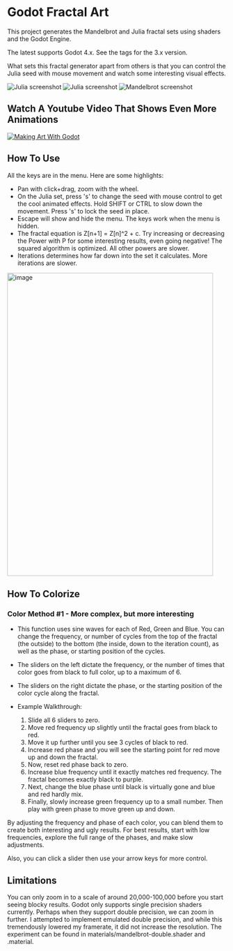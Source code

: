 # Godot Fractal Art

This project generates the Mandelbrot and Julia fractal sets using shaders and the Godot Engine.

The latest supports Godot 4.x. See the tags for the 3.x version.

What sets this fractal generator apart from others is that you can control the Julia seed with mouse movement and watch some interesting visual effects.

![Julia screenshot](screenshots/julia1.gif)
![Julia screenshot](screenshots/julia2.gif)
![Mandelbrot screenshot](screenshots/mandelbrot1.gif)


## Watch A Youtube Video That Shows Even More Animations
[![Making Art With Godot](https://img.youtube.com/vi/zfA0jLDRCZ4/0.jpg)](https://www.youtube.com/watch?v=zfA0jLDRCZ4)


## How To Use
All the keys are in the menu. Here are some highlights:
* Pan with click+drag, zoom with the wheel.
* On the Julia set, press 's' to change the seed with mouse control to get the cool animated effects. Hold SHIFT or CTRL to slow down the movement. Press 's' to lock the seed in place.
* Escape will show and hide the menu. The keys work when the menu is hidden.
* The fractal equation is Z[n+1] = Z[n]^2 + c. Try increasing or decreasing the Power with P for some interesting results, even going negative! The squared algorithm is optimized. All other powers are slower.
* Iterations determines how far down into the set it calculates. More iterations are slower.

<img width="473" height="695" alt="image" src="https://github.com/user-attachments/assets/9a05ad0b-300b-4191-bcc8-612cf2e6248f" />


## How To Colorize
### Color Method #1 - More complex, but more interesting
* This function uses sine waves for each of Red, Green and Blue. You can change the frequency, or number of cycles from the top of the fractal (the outside) to the bottom (the inside, down to the iteration count), as well as the phase, or starting position of the cycles.
* The sliders on the left dictate the frequency, or the number of times that color goes from black to full color, up to a maximum of 6. 
* The sliders on the right dictate the phase, or the starting position of the color cycle along the fractal.

* Example Walkthrough:
  1. Slide all 6 sliders to zero. 
  1. Move red frequency up slightly until the fractal goes from black to red. 
  1. Move it up further until you see 3 cycles of black to red.
  1. Increase red phase and you will see the starting point for red move up and down the fractal.
  1. Now, reset red phase back to zero.
  1. Increase blue frequency until it exactly matches red frequency. The fractal becomes exactly black to purple.
  1. Next, change the blue phase until black is virtually gone and blue and red hardly mix.
  1. Finally, slowly increase green frequency up to a small number. Then play with green phase to move green up and down.
  
By adjusting the frequency and phase of each color, you can blend them to create both interesting and ugly results. For best results, start with low frequencies, explore the full range of the phases, and make slow adjustments.

Also, you can click a slider then use your arrow keys for more control.



## Limitations
You can only zoom in to a scale of around 20,000-100,000 before you start seeing blocky results. Godot only supports single precision shaders currently. Perhaps when they support double precision, we can zoom in further. I attempted to implement emulated double precision, and while this tremendously lowered my framerate, it did not increase the resolution. The experiment can be found in materials/mandelbrot-double.shader and .material. 
